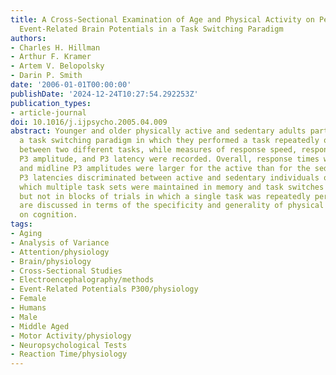 ```yaml
---
title: A Cross-Sectional Examination of Age and Physical Activity on Performance and
  Event-Related Brain Potentials in a Task Switching Paradigm
authors:
- Charles H. Hillman
- Arthur F. Kramer
- Artem V. Belopolsky
- Darin P. Smith
date: '2006-01-01T00:00:00'
publishDate: '2024-12-24T10:27:54.292253Z'
publication_types:
- article-journal
doi: 10.1016/j.ijpsycho.2005.04.009
abstract: Younger and older physically active and sedentary adults participated in
  a task switching paradigm in which they performed a task repeatedly or switched
  between two different tasks, while measures of response speed, response accuracy,
  P3 amplitude, and P3 latency were recorded. Overall, response times were faster
  and midline P3 amplitudes were larger for the active than for the sedentary participants.
  P3 latencies discriminated between active and sedentary individuals on trials in
  which multiple task sets were maintained in memory and task switches occurred unpredictably
  but not in blocks of trials in which a single task was repeatedly performed. Results
  are discussed in terms of the specificity and generality of physical activity effects
  on cognition.
tags:
- Aging
- Analysis of Variance
- Attention/physiology
- Brain/physiology
- Cross-Sectional Studies
- Electroencephalography/methods
- Event-Related Potentials P300/physiology
- Female
- Humans
- Male
- Middle Aged
- Motor Activity/physiology
- Neuropsychological Tests
- Reaction Time/physiology
---
```

